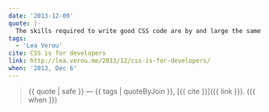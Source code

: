 ```yaml
---
date: '2013-12-09'
quote: |-
  The skills required to write good CSS code are by and large the same skills required to write good code in general.
tags:
  - 'Lea Verou'
cite: CSS is for developers
link: http://lea.verou.me/2013/12/css-is-for-developers/
when: '2013, Dec 6'
---
```


> {{ quote | safe }}
> — {{ tags | quoteByJoin }}, [{{ cite }}]({{ link }}). ({{ when }})
